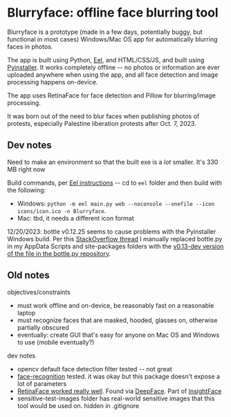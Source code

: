 # Blurryface: offline face blurring tool

Blurryface is a prototype (made in a few days, potentially buggy, but functional in most cases) Windows/Mac OS app for automatically blurring faces in photos.

The app is built using Python, [Eel](https://github.com/python-eel/Eel), and HTML/CSS/JS, and built using [Pyinstaller](https://pyinstaller.org/en/stable/). It works completely offline -- no photos or information are ever uploaded anywhere when using the app, and all face detection and image processing happens on-device.

The app uses RetinaFace for face detection and Pillow for blurring/image processing.

It was born out of the need to blur faces when publishing photos of protests, especially Palestine liberation protests after Oct. 7, 2023.

## Dev notes

Need to make an environment so that the built exe is a *lot* smaller. It's 330 MB right now

Build commands, per [Eel instructions](https://github.com/python-eel/Eel#building-distributable-binary-with-pyinstaller) -- cd to `eel` folder and then build with the following:
- Windows: `python -m eel main.py web --noconsole --onefile --icon icons/icon.ico -n Blurryface`.
- Mac: tbd, it needs a different icon format

12/20/2023: bottle v0.12.25 seems to cause problems with the Pyinstaller Windows build. Per this [StackOverflow thread](https://stackoverflow.com/questions/75192206/why-my-packaged-eel-app-failed-to-execute-attributeerror-nonetype-object-ha) I manually replaced bottle.py in my AppData Scripts and site-packages folders with the [v0.13-dev version of the file in the bottle.py repository](https://github.com/bottlepy/bottle/blob/master/bottle.py).

## Old notes

objectives/constraints
- must work offline and on-device, be reasonably fast on a reasonable laptop
- must recognize faces that are masked, hooded, glasses on, otherwise partially obscured
- eventually: create GUI that's easy for anyone on Mac OS and Windows to use (mobile eventually?)

dev notes
- opencv default face detection filter tested -- not great
- [face-recognition](https://pypi.org/project/face-recognition/) tested. it was okay but this package doesn't expose a lot of parameters
- [RetinaFace worked really well](https://sefiks.com/2021/04/27/deep-face-detection-with-retinaface-in-python/). Found via [DeepFace](https://github.com/serengil/deepface). Part of [InsightFace](https://insightface.ai/)
- sensitive-test-images folder has real-world sensitive images that this tool would be used on. hidden in .gitignore